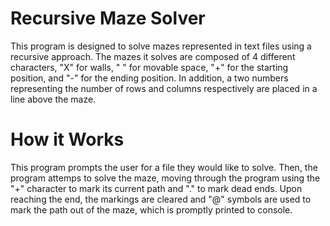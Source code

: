 # Recursive Maze Solver

This program is designed to solve mazes represented in text files using a recursive approach. The mazes it solves are composed of 4 different characters, "X" for walls, " " for movable space, "+" for the starting position, and "-" for the ending position. In addition, a two numbers representing the number of rows and columns respectively are placed in a line above the maze.

# How it Works

This program prompts the user for a file they would like to solve. Then, the program attemps to solve the maze, moving through the program using the "+" character to mark its current path and "." to mark dead ends. Upon reaching the end, the markings are cleared and "@" symbols are used to mark the path out of the maze, which is promptly printed to console.
